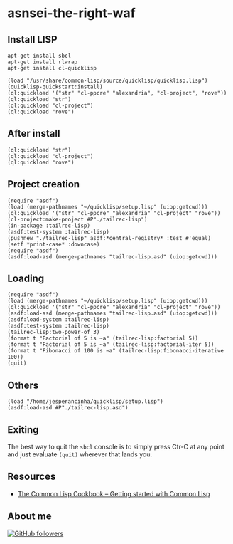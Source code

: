 # asnsei-the-right-waf

## Install LISP

```shell
apt-get install sbcl
apt-get install rlwrap
apt-get install cl-quicklisp
```

```common lisp
(load "/usr/share/common-lisp/source/quicklisp/quicklisp.lisp")
(quicklisp-quickstart:install)
(ql:quickload '("str" "cl-ppcre" "alexandria", "cl-project", "rove"))
(ql:quickload "str")
(ql:quickload "cl-project")
(ql:quickload "rove")
```

## After install

```common lisp
(ql:quickload "str")
(ql:quickload "cl-project")
(ql:quickload "rove")
```

## Project creation

```common lisp
(require "asdf")
(load (merge-pathnames "~/quicklisp/setup.lisp" (uiop:getcwd)))
(ql:quickload '("str" "cl-ppcre" "alexandria" "cl-project" "rove"))
(cl-project:make-project #P"./tailrec-lisp")
(in-package :tailrec-lisp)
(asdf:test-system :tailrec-lisp)
(pushnew "./tailrec-lisp" asdf:*central-registry* :test #'equal)
(setf *print-case* :downcase)
(require "asdf")
(asdf:load-asd (merge-pathnames "tailrec-lisp.asd" (uiop:getcwd)))
```

## Loading

```common lisp
(require "asdf")
(load (merge-pathnames "~/quicklisp/setup.lisp" (uiop:getcwd)))
(ql:quickload '("str" "cl-ppcre" "alexandria" "cl-project" "rove"))
(asdf:load-asd (merge-pathnames "tailrec-lisp.asd" (uiop:getcwd)))
(asdf:load-system :tailrec-lisp)
(asdf:test-system :tailrec-lisp)
(tailrec-lisp:two-power-of 3)
(format t "Factorial of 5 is ~a" (tailrec-lisp:factorial 5))
(format t "Factorial of 5 is ~a" (tailrec-lisp:factorial-iter 5))
(format t "Fibonacci of 100 is ~a" (tailrec-lisp:fibonacci-iterative 100))
(quit)
```

## Others

```common lisp
(load "/home/jesperancinha/quicklisp/setup.lisp")
(asdf:load-asd #P"./tailrec-lisp.asd")
```

## Exiting

The best way to quit the `sbcl` console is to simply press Ctr-C at any point and just evaluate `(quit)` wherever that lands you.

## Resources

-   [The Common Lisp Cookbook – Getting started with Common Lisp](https://lispcookbook.github.io/cl-cookbook/getting-started.html)

## About me

[![GitHub followers](https://img.shields.io/github/followers/jesperancinha.svg?label=Jesperancinha&style=for-the-badge&logo=github&color=grey "GitHub")](https://github.com/jesperancinha)
